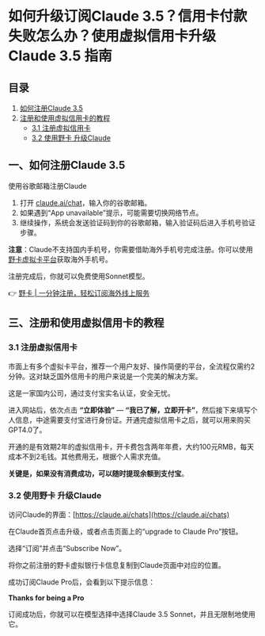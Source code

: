 # 如何升级订阅Claude 3.5？信用卡付款失败怎么办？使用虚拟信用卡升级Claude 3.5 指南

## 目录
1. [如何注册Claude 3.5](#一-如何注册claude-35)
2. [注册和使用虚拟信用卡的教程](#三-注册和使用虚拟信用卡的教程)
   - [3.1 注册虚拟信用卡](#31-注册虚拟信用卡)
   - [3.2 使用野卡 升级Claude](#32-使用野卡-升级claude)

## 一、如何注册Claude 3.5

使用谷歌邮箱注册Claude

1. 打开 [claude.ai/chat](https://claude.ai/chat)，输入你的谷歌邮箱。
2. 如果遇到“App unavailable”提示，可能需要切换网络节点。
3. 继续操作，系统会发送验证码到你的谷歌邮箱，输入验证码后进入手机号验证步骤。

**注意**：Claude不支持国内手机号，你需要借助海外手机号完成注册。你可以使用[野卡虚拟卡平台](https://bbtdd.com/yeka)获取海外手机号。

注册完成后，你就可以免费使用Sonnet模型。

👉 [野卡 | 一分钟注册，轻松订阅海外线上服务](https://bbtdd.com/yeka)

## 三、注册和使用虚拟信用卡的教程

### 3.1 注册虚拟信用卡

市面上有多个虚拟卡平台，推荐一个用户友好、操作简便的平台，全流程仅需约2分钟。这对缺乏国外信用卡的用户来说是一个完美的解决方案。

这是一家国内公司，通过支付宝实名认证，安全无忧。

进入网站后，依次点击 **“立即体验”** — **“我已了解，立即开卡”**，然后接下来填写个人信息，中途需要支付宝进行身份证。开通完虚拟信用卡之后，就可以用来购买GPT4.0了。

开通的是有效期2年的虚拟信用卡，开卡费包含两年年费，大约100元RMB，每天成本不到2毛钱。其他费用无，根据个人需求充值。

**关键是，如果没有消费成功，可以随时提现余额到支付宝**。

### 3.2 使用野卡 升级Claude

访问Claude的界面：[https://claude.ai/chats](https://claude.ai/chats)

在Claude首页点击升级，或者点击页面上的“upgrade to Claude Pro”按钮。

选择“订阅”并点击“Subscribe Now”。

将你之前注册的野卡虚拟银行卡信息复制到Claude页面中对应的位置。

成功订阅Claude Pro后，会看到以下提示信息：

**Thanks for being a Pro**

订阅成功后，你就可以在模型选择中选择Claude 3.5 Sonnet，并且无限制地使用它。
